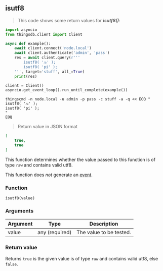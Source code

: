 ## isutf8

> This code shows some return values for ***isutf8()***:

```python
import asyncio
from thingsdb.client import Client

async def example():
    await client.connect('node.local')
    await client.authenticate('admin', 'pass')
    res = await client.query(r'''
        isutf8( 'ԉ' );
        isutf8( 'pi' );
    ''', target='stuff', all_=True)
    print(res)

client = Client()
asyncio.get_event_loop().run_until_complete(example())
```

```shell
thingscmd -n node.local -u admin -p pass -c stuff -a -q << EOQ "
isutf8( 'ԉ' );
isutf8( 'pi' );
"
EOQ
```

> Return value in JSON format

```json
[
    true,
    true
]
```

This function determines whether the value passed to this function is of
type `raw` and contains valid utf8.

This function does *not* generate an [event](#events).

### Function
`isutf8(value)`

### Arguments
Argument | Type | Description
-------- | ---- | -----------
value | any (required) | The value to be tested.

### Return value
Returns `true` is the given value is of type `raw` and contains valid utf8, else `false`.
